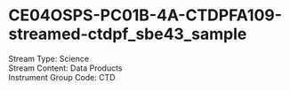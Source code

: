 # CE04OSPS-PC01B-4A-CTDPFA109-streamed-ctdpf_sbe43_sample

Stream Type: Science<br>
Stream Content: Data Products<br>
Instrument Group Code: CTD<br>
